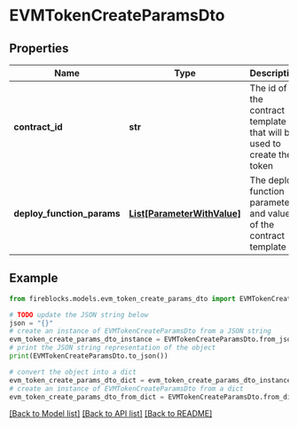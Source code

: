 # EVMTokenCreateParamsDto


## Properties

Name | Type | Description | Notes
------------ | ------------- | ------------- | -------------
**contract_id** | **str** | The id of the contract template that will be used to create the token | 
**deploy_function_params** | [**List[ParameterWithValue]**](ParameterWithValue.md) | The deploy function parameters and values of the contract template | [optional] 

## Example

```python
from fireblocks.models.evm_token_create_params_dto import EVMTokenCreateParamsDto

# TODO update the JSON string below
json = "{}"
# create an instance of EVMTokenCreateParamsDto from a JSON string
evm_token_create_params_dto_instance = EVMTokenCreateParamsDto.from_json(json)
# print the JSON string representation of the object
print(EVMTokenCreateParamsDto.to_json())

# convert the object into a dict
evm_token_create_params_dto_dict = evm_token_create_params_dto_instance.to_dict()
# create an instance of EVMTokenCreateParamsDto from a dict
evm_token_create_params_dto_from_dict = EVMTokenCreateParamsDto.from_dict(evm_token_create_params_dto_dict)
```
[[Back to Model list]](../README.md#documentation-for-models) [[Back to API list]](../README.md#documentation-for-api-endpoints) [[Back to README]](../README.md)


